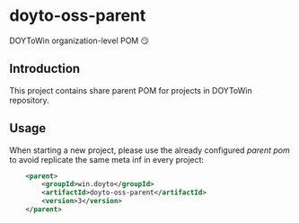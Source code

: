 # doyto-oss-parent
DOYToWin organization-level POM 😏

## Introduction
This project contains share parent POM for projects in DOYToWin repository.

## Usage
When starting a new project, please use the already configured _parent pom_ to avoid replicate the same meta inf in every project:
```xml
    <parent>
        <groupId>win.doyto</groupId>
        <artifactId>doyto-oss-parent</artifactId>
        <version>3</version>
    </parent>
```
